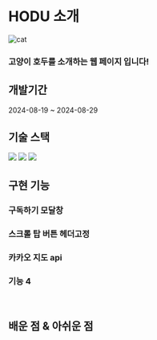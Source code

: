 # HODU 소개 
  
![cat](https://github.com/user-attachments/assets/eab84a8b-128a-45a3-b902-ddcd3b2926b4)
  <br>
 ### 고양이 호두를 소개하는 웹 페이지 입니다!


## 개발기간
2024-08-19 ~ 2024-08-29


## 기술 스택
<img src="https://img.shields.io/badge/html5-E34F26?style=for-the-badge&logo=html5&logoColor=white">
<img src="https://img.shields.io/badge/css-1572B6?style=for-the-badge&logo=css3&logoColor=white">
<img src="https://img.shields.io/badge/javascript-F7DF1E?style=for-the-badge&logo=javascript&logoColor=black">

<br>

## 구현 기능

### 구독하기 모달창

### 스크롤 탑 버튼 헤더고정

### 카카오 지도 api

### 기능 4

<br>

## 배운 점 & 아쉬운 점





